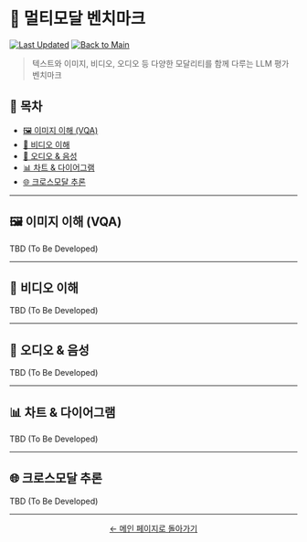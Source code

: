 # 🎨 멀티모달 벤치마크

[![Last Updated](https://img.shields.io/badge/Last%20Updated-2025--07--27-brightgreen.svg)](https://github.com/NotoriousH2/Awesome_LLM_Benchmark_for_me)
[![Back to Main](https://img.shields.io/badge/Back%20to-Main%20List-blue.svg)](README.md)

> 텍스트와 이미지, 비디오, 오디오 등 다양한 모달리티를 함께 다루는 LLM 평가 벤치마크

## 📑 목차

- [🖼️ 이미지 이해 (VQA)](#️-이미지-이해-vqa)
- [🎥 비디오 이해](#-비디오-이해)
- [🎵 오디오 & 음성](#-오디오--음성)
- [📊 차트 & 다이어그램](#-차트--다이어그램)
- [🌐 크로스모달 추론](#-크로스모달-추론)

---

## 🖼️ 이미지 이해 (VQA)

TBD (To Be Developed)

---

## 🎥 비디오 이해

TBD (To Be Developed)

---

## 🎵 오디오 & 음성

TBD (To Be Developed)

---

## 📊 차트 & 다이어그램

TBD (To Be Developed)

---

## 🌐 크로스모달 추론

TBD (To Be Developed)

---

<div align="center">

[← 메인 페이지로 돌아가기](README.md)

</div>